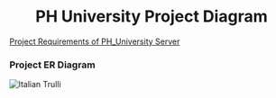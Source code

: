 <h1 style="text-align:center">PH University Project Diagram</h1>
<a href="https://docs.google.com/document/d/1Is3QSFA6SW4NVAytKs-wSrjbtPWh9owv66x-abC3Gpk/edit?tab=t.0">Project Requirements of PH_University Server</a>

<h3>Project ER Diagram</h3>
<img src="https://github.com/Apollo-Level2-Web-Dev/L2B2-PH-university-server/blob/main/erdiagram.png" alt="Italian Trulli">